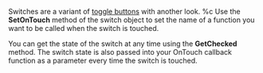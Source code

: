 Switches are a variant of [toggle buttons](CreateToggle.htm) with another look.
%c
Use the **SetOnTouch** method of the switch object to set the name of a function you want to be called when the switch is touched.

You can get the state of the switch at any time using the **GetChecked** method. The switch state is also passed into your OnTouch callback function as a parameter every time the switch is touched.
